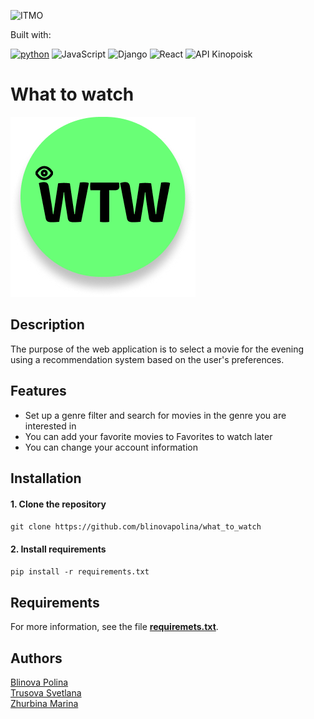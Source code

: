 ![ITMO](https://raw.githubusercontent.com/aimclub/open-source-ops/43bb283758b43d75ec1df0a6bb4ae3eb20066323/badges/ITMO_badge_rus.svg)

<p>Built with:</p>

[![python](https://badgen.net/badge/python/3.10/blue?icon=python)](https://www.python.org/)
![JavaScript](https://img.shields.io/badge/JavaScript-%2523?logo=javascript&logoColor=%23f0db4f&labelColor=black&color=%23f0db4f)
![Django](https://img.shields.io/badge/Django-%2523?logo=django&logoColor=white&labelColor=%23003e2b&color=%23003e2b)
![React](https://img.shields.io/badge/React-%2523?logo=react&logoColor=%2361dcf9&labelColor=%231f2228&color=%231f2228)
![API Kinopoisk](https://img.shields.io/badge/API%20Kinopoisk-%2523?logo=kinopoisk&logoColor=orange&labelColor=black&color=orange)

# What to watch
![logo](frontend/src/assets/img/icon.png)

## Description
The purpose of the web application is to select a movie for the evening 
using a recommendation system based on the user's preferences.

## Features
- Set up a genre filter and search for movies in the genre you are interested in
- You can add your favorite movies to Favorites to watch later
- You can change your account information

## Installation
#### 1. Clone the repository 
```git clone https://github.com/blinovapolina/what_to_watch```
#### 2. Install requirements
```pip install -r requirements.txt```

## Requirements
For more information, see the file **[requiremets.txt](https://github.com/blinovapolina/what_to_watch/blob/main/movie_app/requirements.txt)**.

## Authors
[Blinova Polina](https://github.com/blinovapolina)\
[Trusova Svetlana](https://github.com/SvetaTrusova)\
[Zhurbina Marina](https://github.com/ZhurbinaMarina)
